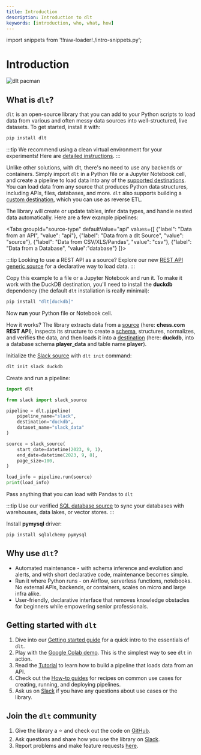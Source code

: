 ```yaml
---
title: Introduction
description: Introduction to dlt
keywords: [introduction, who, what, how]
---
```


import snippets from '!!raw-loader!./intro-snippets.py';

# Introduction

![dlt pacman](/img/dlt-pacman.gif)

## What is `dlt`?

`dlt` is an open-source library that you can add to your Python scripts to load data
from various and often messy data sources into well-structured, live datasets. To get started, install it with:
```sh
pip install dlt
```
:::tip
We recommend using a clean virtual environment for your experiments! Here are [detailed instructions](reference/installation).
:::

Unlike other solutions, with dlt, there's no need to use any backends or containers. Simply import `dlt` in a Python file or a Jupyter Notebook cell, and create a pipeline to load data into any of the [supported destinations](dlt-ecosystem/destinations/). You can load data from any source that produces Python data structures, including APIs, files, databases, and more. `dlt` also supports building a [custom destination](dlt-ecosystem/destinations/destination.md), which you can use as reverse ETL.

The library will create or update tables, infer data types, and handle nested data automatically. Here are a few example pipelines:

<Tabs
  groupId="source-type"
  defaultValue="api"
  values={[
    {"label": "Data from an API", "value": "api"},
    {"label": "Data from a dlt Source", "value": "source"},
    {"label": "Data from CSV/XLS/Pandas", "value": "csv"},
    {"label": "Data from a Database", "value":"database"}
]}>
  <TabItem value="api">

:::tip
Looking to use a REST API as a source? Explore our new [REST API generic source](dlt-ecosystem/verified-sources/rest_api) for a declarative way to load data.
:::

<!--@@@DLT_SNIPPET api-->


Copy this example to a file or a Jupyter Notebook and run it. To make it work with the DuckDB destination, you'll need to install the **duckdb** dependency (the default `dlt` installation is really minimal):
```sh
pip install "dlt[duckdb]"
```
Now **run** your Python file or Notebook cell.

How it works? The library extracts data from a [source](general-usage/glossary.md#source) (here: **chess.com REST API**), inspects its structure to create a
[schema](general-usage/glossary.md#schema), structures, normalizes, and verifies the data, and then
loads it into a [destination](general-usage/glossary.md#destination) (here: **duckdb**, into a database schema **player_data** and table name **player**).


  </TabItem>

  <TabItem value="source">

Initialize the [Slack source](dlt-ecosystem/verified-sources/slack) with `dlt init` command:

```sh
dlt init slack duckdb
```

Create and run a pipeline:

```py
import dlt

from slack import slack_source

pipeline = dlt.pipeline(
    pipeline_name="slack",
    destination="duckdb",
    dataset_name="slack_data"
)

source = slack_source(
    start_date=datetime(2023, 9, 1),
    end_date=datetime(2023, 9, 8),
    page_size=100,
)

load_info = pipeline.run(source)
print(load_info)
```

  </TabItem>
  <TabItem value="csv">

  Pass anything that you can load with Pandas to `dlt`

<!--@@@DLT_SNIPPET csv-->


  </TabItem>
  <TabItem value="database">

:::tip
Use our verified [SQL database source](dlt-ecosystem/verified-sources/sql_database)
to sync your databases with warehouses, data lakes, or vector stores.
:::

<!--@@@DLT_SNIPPET db-->


Install **pymysql** driver:
```sh
pip install sqlalchemy pymysql
```

  </TabItem>
</Tabs>


## Why use `dlt`?

- Automated maintenance - with schema inference and evolution and alerts, and with short declarative
code, maintenance becomes simple.
- Run it where Python runs - on Airflow, serverless functions, notebooks. No
external APIs, backends, or containers, scales on micro and large infra alike.
- User-friendly, declarative interface that removes knowledge obstacles for beginners
while empowering senior professionals.

## Getting started with `dlt`
1. Dive into our [Getting started guide](getting-started.md) for a quick intro to the essentials of `dlt`.
2. Play with the
[Google Colab demo](https://colab.research.google.com/drive/1NfSB1DpwbbHX9_t5vlalBTf13utwpMGx?usp=sharing).
This is the simplest way to see `dlt` in action.
3. Read the [Tutorial](tutorial/intro) to learn how to build a pipeline that loads data from an API.
4. Check out the [How-to guides](walkthroughs/) for recipes on common use cases for creating, running, and deploying pipelines.
5. Ask us on
[Slack](https://dlthub.com/community)
if you have any questions about use cases or the library.

## Join the `dlt` community

1. Give the library a ⭐ and check out the code on [GitHub](https://github.com/dlt-hub/dlt).
1. Ask questions and share how you use the library on
[Slack](https://dlthub.com/community).
1. Report problems and make feature requests [here](https://github.com/dlt-hub/dlt/issues/new/choose).